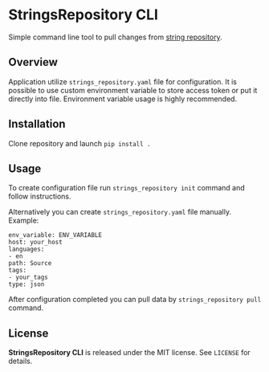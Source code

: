 StringsRepository CLI
========
Simple command line tool to pull changes from [string repository](https://github.com/HereTrix/strings_repository).

Overview
--------
Application utilize `strings_repository.yaml` file for configuration. It is possible to use custom environment variable to store access token or put it directly into file. Environment variable usage is highly recommended.

Installation
-------

Clone repository and launch `pip install .`

Usage
-------
To create configuration file run `strings_repository init` command and follow instructions.

Alternatively you can create `strings_repository.yaml` file manually.
Example:

```
env_variable: ENV_VARIABLE
host: your_host
languages:
- en
path: Source
tags:
- your_tags
type: json
```

After configuration completed you can pull data by `strings_repository pull` command.

License
-------

**StringsRepository CLI** is released under the MIT license. See `LICENSE` for details.
